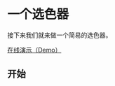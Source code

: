 # 一个选色器

接下来我们就来做一个简易的选色器。

[在线演示（Demo）](https://smilecc.github.io/learn-vue2x/demo/1_4/)

## 开始



